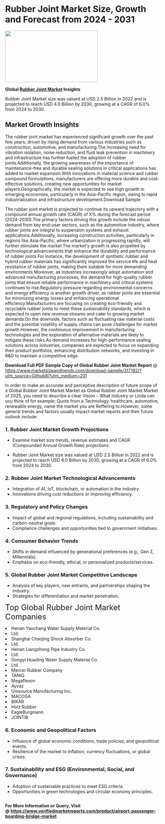 <H1>Rubber Joint Market Size, Growth and Forecast from 2024 - 2031</H1><img class="aligncenter size-medium wp-image-584254" src="https://thirdeyenews.in/wp-content/uploads/2024/09/Global-Market-Research-300x168.jpeg" alt="" width="300" height="168" /><p><strong>Global&nbsp;<a href="https://www.marketsizeandtrends.com/download-sample/317192/?utm_source=Github8j?utm_medium=201">Rubber Joint Market</a> Insights</strong></p><p>Rubber Joint Market size was valued at USD 2.5 Billion in 2022 and is projected to reach USD 4.0 Billion by 2030, growing at a CAGR of 6.0% from 2024 to 2030.</p><p><h2>Market Growth Insights</h2> <p>The rubber joint market has experienced significant growth over the past few years, driven by rising demand from various industries such as construction, automotive, and manufacturing.The increasing need for vibration isolation, noise reduction, and fluid leak prevention in machinery and infrastructure has further fueled the adoption of rubber joints.Additionally, the growing awareness of the importance of maintenance-free and durable sealing solutions in critical applications has added to market expansion.With innovations in material science and rubber compound formulations, manufacturers are offering more durable and cost-effective solutions, creating new opportunities for market players.Geographically, the market is expected to see high growth in emerging economies, particularly in the Asia-Pacific region, owing to rapid industrialization and infrastructure development.Download Sample </p> <p>The rubber joint market is projected to continue its upward trajectory with a compound annual growth rate (CAGR) of X% during the forecast period (2024-2030).The primary factors driving this growth include the robust demand from key end-user sectors, such as the automotive industry, where rubber joints are integral to suspension systems and exhaust applications.Additionally, increasing construction activities, particularly in regions like Asia-Pacific, where urbanization is progressing rapidly, will further stimulate the market.The market's growth is also propelled by technological advancements that enhance the durability and performance of rubber joints.For instance, the development of synthetic rubber and hybrid rubber materials has significantly improved the service life and heat resistance of rubber joints, making them suitable for more demanding environments.Moreover, as industries increasingly adopt automation and advanced manufacturing processes, the demand for high-quality rubber joints that ensure reliable performance in machinery and critical systems continues to rise.Regulatory pressure regarding environmental concerns and energy efficiency is another growth driver, as rubber joints are essential for minimizing energy losses and enhancing operational efficiency.Manufacturers are focusing on creating eco-friendly and recyclable rubber joints to meet these sustainability standards, which is expected to open new revenue streams and cater to growing market demands.On the downside, factors such as fluctuating raw material costs and the potential volatility of supply chains can pose challenges for market growth.However, the continuous improvement in manufacturing technologies and the exploration of alternative materials are likely to mitigate these risks.As demand increases for high-performance sealing solutions across industries, companies are expected to focus on expanding their product portfolios, enhancing distribution networks, and investing in R&D to maintain a competitive edge.</p><p><span class=""><strong>Download Full PDF Sample Copy of Global Rubber Joint Market Report</strong> @ <a href="https://www.marketsizeandtrends.com/download-sample/317192/?utm_source=Github8j?utm_medium=201" target="_blank">https://www.marketsizeandtrends.com/download-sample/317192/?utm_source=Github8j?utm_medium=201</a></span></p><p>In order to make an accurate and perceptive description of future scope of a Global&nbsp;Rubber Joint Market Market as Global&nbsp;Rubber Joint Market Market of 2025, you need to describe a clear Vision &ndash; What Industry or Linda can you think of for example: Quote from a Technology, healthcare, automotive, renewable energy, name the market you are Reffering to.However, some general trends and factors usually impact market reports and their future outlook include:</p><h3>1.&nbsp;<strong>Rubber Joint Market Growth Projections</strong></h3><ul><li>Examine market size trends, revenue estimates and CAGR (Compounded Annual Growth Rate) projections.</li><li><p>Rubber Joint Market size was valued at USD 2.5 Billion in 2022 and is projected to reach USD 4.0 Billion by 2030, growing at a CAGR of 6.0% from 2024 to 2030.</p></li></ul><h3>2.&nbsp;<strong>Rubber Joint Market Technological Advancements</strong></h3><ul><li>Integration of AI, IoT, blockchain, or automation in the industry.</li><li>Innovations driving cost reductions or improving efficiency.</li></ul><h3>3.&nbsp;<strong>Regulatory and Policy Changes</strong></h3><ul><li>Impact of global and regional regulations, including sustainability and carbon-neutral goals.</li><li>Compliance challenges and opportunities tied to government initiatives.</li></ul><h3>4.&nbsp;<strong>Consumer Behavior Trends</strong></h3><ul><li>Shifts in demand influenced by generational preferences (e.g., Gen Z, Millennials).</li><li>Emphasis on eco-friendly, ethical, or personalized products/services.</li></ul><h3>5.&nbsp;<strong>Global Rubber Joint Market Competitive Landscape</strong></h3><ul><li>Analysis of key players, new entrants, and partnerships shaping the industry.</li><li>Strategies for differentiation and market penetration.</li></ul><p data-pm-slice="1 1 []"><span style="color: inherit; font-family: inherit; font-size: 25px;">Top Global Rubber Joint Market Companies</span></p><div class="" data-test-id=""><p><li>Henan Yaochang Water Supply Material Co.</li><li> Ltd.</li><li> Shanghai Chaojing Shock Absorber Co.</li><li> Ltd.</li><li> Henan Liangzhong Pipe Industry Co.</li><li> Ltd.</li><li> Gongyi Huading Water Supply Material Co.</li><li> Ltd.</li><li> Mercer Rubber Company</li><li> TANIQ</li><li> Megaflexon</li><li> Ayvaz</li><li> Unisource Manufacturing Inc.</li><li> MACOGA</li><li> BIKAR</li><li> Holz Rubber</li><li> EagleBurgmann</li><li> JOINTIB</li></p></div><h3>6.&nbsp;<strong>Economic and Geopolitical Factors</strong></h3><ul><li>Influence of global economic conditions, trade policies, and geopolitical events.</li><li>Resilience of the market to inflation, currency fluctuations, or global crises.</li></ul><h3>7.&nbsp;<strong>Sustainability and ESG (Environmental, Social, and Governance)</strong></h3><ul><li>Adoption of sustainable practices to meet ESG criteria.</li><li>Opportunities in green technologies and circular economy principles.</li></ul><h2><strong style="font-size: 14px;">For More Information or Query, Visit @&nbsp;</strong><a style="background-color: #ffffff; font-size: 14px;" href="https://www.marketsizeandtrends.com/report/rubber-joint-market/" target="_blank">https://www.verifiedmarketreports.com/product/airport-passenger-boarding-bridge-market</a></h2>